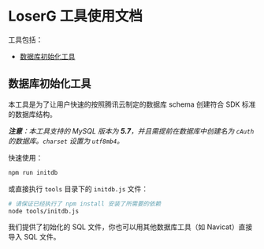 # LoserG 工具使用文档


工具包括：

- [数据库初始化工具](#数据库初始化工具)

## 数据库初始化工具

本工具是为了让用户快速的按照腾讯云制定的数据库 schema 创建符合 SDK 标准的数据库结构。

_**注意**：本工具支持的 MySQL 版本为 **5.7**，并且需提前在数据库中创建名为 `cAuth` 的数据库。`charset` 设置为 `utf8mb4`。_

快速使用：

```bash
npm run initdb
```

或直接执行 `tools` 目录下的 `initdb.js` 文件：

```bash
# 请保证已经执行了 npm install 安装了所需要的依赖
node tools/initdb.js
```

我们提供了初始化的 SQL 文件，你也可以用其他数据库工具（如 Navicat）直接导入 SQL 文件。
